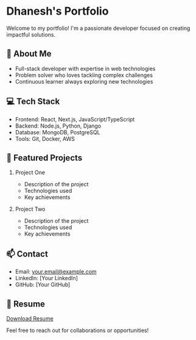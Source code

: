 # Dhanesh's Portfolio

Welcome to my portfolio! I'm a passionate developer focused on creating impactful solutions.

## 🚀 About Me

- Full-stack developer with expertise in web technologies
- Problem solver who loves tackling complex challenges
- Continuous learner always exploring new technologies

## 💻 Tech Stack

- Frontend: React, Next.js, JavaScript/TypeScript
- Backend: Node.js, Python, Django
- Database: MongoDB, PostgreSQL
- Tools: Git, Docker, AWS

## 🌟 Featured Projects

1. Project One

   - Description of the project
   - Technologies used
   - Key achievements

2. Project Two
   - Description of the project
   - Technologies used
   - Key achievements

## 📫 Contact

- Email: your.email@example.com
- LinkedIn: [Your LinkedIn]
- GitHub: [Your GitHub]

## 📄 Resume

[Download Resume](link-to-resume)

Feel free to reach out for collaborations or opportunities!
